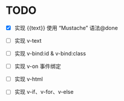 # TODO

- [x] 实现 {{text}} 使用 “Mustache” 语法@done
- [ ] 实现 v-text
- [ ] 实现 v-bind:id & v-bind:class
- [ ] 实现 v-on 事件绑定
- [ ] 实现 v-html
- [ ] 实现 v-if、v-for、v-else

